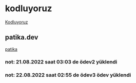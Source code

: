﻿
 # kodluyoruz 
 [Kodluyoruz](https://www.kodluyoruz.org/)
 ## patika.dev
 [patika](https://www.patika.dev/)

### not: 21.08.2022 saat 03:03 de ödev2 yüklendi
### not: 22.08.2022 saat 02:55 de ödev3 ödev yüklendi